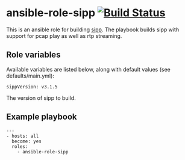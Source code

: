 # ansible-role-sipp [![Build Status](https://secure.travis-ci.org/davehorton/ansible-role-drachtio.png)](http://travis-ci.org/davehorton/ansible-role-drachtio)

This is an ansible role for building [sipp](http://sipp.sourceforge.net). The playbook builds sipp with support for pcap play as well as rtp streaming.

## Role variables

Available variables are listed below, along with default values (see defaults/main.yml):

```
sippVersion: v3.1.5
```
The version of sipp to build.

## Example playbook
```
---
- hosts: all
  become: yes
  roles:
    - ansible-role-sipp
```
